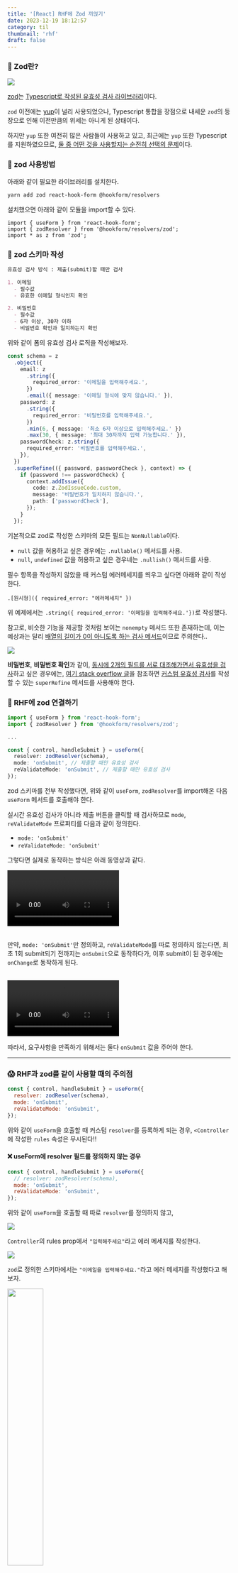 ```yaml
---
title: '[React] RHF에 Zod 끼얹기'
date: 2023-12-19 18:12:57
category: til
thumbnail: 'rhf'
draft: false
---
```


### 🧐 Zod란?


![](https://i.imgur.com/RCWCoux.png)

[zod](https://github.com/colinhacks/zod)는 <u>Typescript로 작성된 유효성 검사 라이브러리</u>이다.

`zod` 이전에는 [yup](https://github.com/jquense/yup)이 널리 사용되었으나, Typescript 통합을 장점으로 내세운 `zod`의 등장으로 인해 이전만큼의 위세는 아니게 된 상태이다.

하지만 `yup` 또한 여전히 많은 사람들이 사용하고 있고, 최근에는 `yup` 또한 Typescript를 지원하였으므로, <u>둘 중 어떤 것을 사용할지는 순전히 선택의 문제</u>이다. 


### 🧐 zod 사용방법

아래와 같이 필요한 라이브러리를 설치한다.

```bash
yarn add zod react-hook-form @hookform/resolvers
```

설치했으면 아래와 같이 모듈을 import할 수 있다.

```tsx
import { useForm } from 'react-hook-form';
import { zodResolver } from '@hookform/resolvers/zod';
import * as z from 'zod';
```


### 📝 zod 스키마 작성


```markdown
유효성 검사 방식 : 제출(submit)할 때만 검사 

1. 이메일
  - 필수값
  - 유효한 이메일 형식인지 확인

2. 비밀번호
  - 필수값
  - 6자 이상, 30자 이하
  - 비밀번호 확인과 일치하는지 확인
```

위와 같이 폼의 유효성 검사 로직을 작성해보자.



```ts
const schema = z  
  .object({  
    email: z  
      .string({  
        required_error: '이메일을 입력해주세요.',  
      })  
      .email({ message: '이메일 형식에 맞지 않습니다.' }),  
    password: z  
      .string({  
        required_error: '비밀번호를 입력해주세요.',  
      })  
      .min(6, { message: '최소 6자 이상으로 입력해주세요.' })  
      .max(30, { message: '최대 30자까지 입력 가능합니다.' }),  
    passwordCheck: z.string({  
      required_error: '비밀번호를 입력해주세요.',  
    }),  
  })  
  .superRefine(({ password, passwordCheck }, context) => {
    if (password !== passwordCheck) {  
      context.addIssue({  
        code: z.ZodIssueCode.custom,  
        message: '비밀번호가 일치하지 않습니다.',  
        path: ['passwordCheck'],  
      });  
    }  
  });
```
기본적으로 zod로 작성한 스키마의 모든 필드는 `NonNullable`이다.
  * `null` 값을 허용하고 싶은 경우에는 `.nullable()` 메서드를 사용.
  * `null`, `undefined` 값을 허용하고 싶은 경우네는 `.nullish()` 메서드를 사용.

 
필수 항목을 작성하지 않았을 때 커스텀 에러메세지를 띄우고 싶다면 아래와 같이 작성한다.

```
.[원시형]({ required_error: "에러메세지" })
```

위 예제에서는 `.string({ required_error: '이메일을 입력해주세요.'})`로 작성했다.

참고로, 비슷한 기능을 제공할 것처럼 보이는 `nonempty` 메서드 또한 존재하는데, 이는 예상과는 달리 <u>배열의 길이가 0이 아니도록 하는 검사 메서드</u>이므로 주의한다..

<img src="https://i.imgur.com/2y4qzHD.png" />


**비밀번호**, **비밀번호 확인**과 같이, <u>동시에 2개의 필드를 서로 대조해가면서 유효성을 검사</u>하고 싶은 경우에는, [여기 stack overflow 글](https://stackoverflow.com/questions/73695535/how-to-check-confirm-password-with-zod)을 참조하면 <u>커스텀 유효성 검사</u>를 작성할 수 있는 `superRefine` 메서드를 사용해야 한다.



### 🔗 RHF에 zod 연결하기


```ts
import { useForm } from 'react-hook-form';
import { zodResolver } from '@hookform/resolvers/zod';

...

const { control, handleSubmit } = useForm({  
  resolver: zodResolver(schema),  
  mode: 'onSubmit', // 제출할 때만 유효성 검사   
  reValidateMode: 'onSubmit', // 제출할 때만 유효성 검사   
});
```

 
zod 스키마를 전부 작성했다면, 위와 같이 `useForm`, `zodResolver`를 import해온 다음 `useForm` 메서드를 호출해야 한다. 

실시간 유효성 검사가 아니라 제출 버튼을 클릭할 때 검사하므로 `mode`, `reValidateMode` 프로퍼티를 다음과 같이 정의힌다. 
  * `mode: 'onSubmit'`
  * `reValidateMode: 'onSubmit'`

그렇다면 실제로 동작하는 방식은 아래 동영상과 같다.

<video width="50%" height="auto" controls>
  <source src="../../assets/videos/2023-12-19_1.mp4" type="video/mp4" />
</video>


<br>
<br>

만약, `mode: 'onSubmit'`만 정의하고, `reValidateMode`를 따로 정의하지 않는다면, 최초 1회 submit되기 전까지는 `onSubmit`으로 동작하다가, 이후 submit이 된 경우에는 `onChange`로 동작하게 된다.

<br>


<video width="50%" height="auto" controls>
  <source src="../../assets/videos/2023-12-19_2.mp4" type="video/mp4" />
</video>

따라서, 요구사항을 만족하기 위해서는 둘다 `onSubmit` 값을 주어야 한다.


---

### 😱 RHF과 zod를 같이 사용할 때의 주의점

```jsx
const { control, handleSubmit } = useForm({  
  resolver: zodResolver(schema),
  mode: 'onSubmit',
  reValidateMode: 'onSubmit',
});
```

위와 같이 `useForm`을 호출할 때 커스텀 `resolver`를 등록하게 되는 경우, `<Controller`에 작성한 `rules` 속성은 무시된다!!



#### ❌ useForm에 resolver 필드를 정의하지 않는 경우

```jsx
const { control, handleSubmit } = useForm({
  // resolver: zodResolver(schema),
  mode: 'onSubmit',
  reValidateMode: 'onSubmit',
});
```

위와 같이 `useForm`을 호출할 때 따로 `resolver`를 정의하지 않고,

![](https://i.imgur.com/tLMRMtg.png)

`Controller`의 rules prop에서 `"입력해주세요"`라고 에러 메세지를 작성한다.

![](https://i.imgur.com/Le0YaTK.png)

`zod`로 정의한 스키마에서는 `"이메일을 입력해주세요."`라고 에러 메세지를 작성했다고 해 보자.

<img src="https://i.imgur.com/uexLGqI.jpg" width="40%" />

그렇다면 위처럼 `rules` prop이 정상적으로 적용된 것을 확인할 수 있다.

#### ⭕️ useForm에 resolver 필드를 정의한 경우

![](https://i.imgur.com/cagpojH.png)

이번에는 `required_error`를 따로 정의하지 않은채로, resolver 필드를 정의해보자.

<img src="https://i.imgur.com/42YFtUd.jpg" width="40%" />

그렇다면 `rules`의 `"입력해주세요"` 에러메세지는 무시되고, `react-hook-form`의 디폴트 에러메세지가 출력되는 것을 확인할 수 있다...

> 즉, `zod`를 `resolver`로 사용하는 것이라면, `Controller`에 `rules`를 정의할 필요도 없을 뿐더러, 적용해봤자 무시된다.



